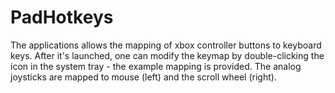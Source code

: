 PadHotkeys
==========

The applications allows the mapping of xbox controller buttons to keyboard keys. After it's launched, one can modify the keymap by double-clicking the icon in the system tray - the example mapping is provided. The analog joysticks are mapped to mouse (left) and the scroll wheel (right). 
